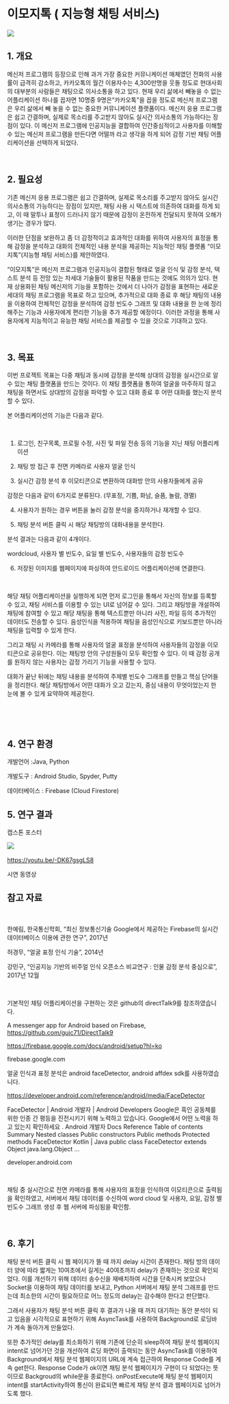 # 이모지톡 ( 지능형 채팅 서비스)

[![](https://postfiles.pstatic.net/MjAyMDEyMDFfNjgg/MDAxNjA2ODAwNjc3OTg0.TvdqrxblsLT8j4QHvmzLPtwFLg0HNHmw5ZCJE2u931Ig.rVRw0hmT7UycSnqbhRvJsSuIi8nAwIsFWh_lH2yA_90g.PNG.jodawooooon/%EC%95%84%EC%9D%B4%EC%BD%98.png?type=w773)](https://blog.naver.com/PostList.nhn?blogId=jodawooooon&from=postList&categoryNo=12#)

## 1. 개요

메신저 프로그램의 등장으로 인해 과거 가장 중요한 커뮤니케이션 매체였던 전화의 사용률이 급격히 감소하고, 카카오톡의 월간 이용자수는 4,300만명을 웃돌 정도로 현대사회의 대부분의 사람들은 채팅으로 의사소통을 하고 있다. 현재 우리 삶에서 빼놓을 수 없는 어플리케이션 하나를 꼽자면 10명중 9명은“카카오톡”을 꼽을 정도로 메신저 프로그램은 우리 삶에서 빼 놓을 수 없는 중요한 커뮤니케이션 플랫폼이다. 메신저 응용 프로그램은 쉽고 간결하며, 실제로 목소리를 주고받지 않아도 실시간 의사소통의 가능하다는 장점이 있다. 이 메신저 프로그램에 인공지능을 결합하여 인간중심적이고 사용자를 이해할 수 있는 메신저 프로그램을 만든다면 어떨까 라고 생각을 하게 되어 감정 기반 채팅 어플리케이션을 선택하게 되었다.

​

## 2. 필요성

기존 메신저 응용 프로그램은 쉽고 간결하며, 실제로 목소리를 주고받지 않아도 실시간 의사소통의 가능하다는 장점이 있지만, 채팅 사용 시 텍스트에 의존하여 대화를 하게 되고, 이 때 말투나 표정이 드러나지 않기 때문에 감정이 온전하게 전달되지 못하여 오해가 생기는 경우가 많다.

이러한 단점을 보완하고 좀 더 감정적이고 효과적인 대화를 위하여 사용자의 표정을 통해 감정을 분석하고 대화의 전체적인 내용 분석을 제공하는 지능적인 채팅 플랫폼 “이모지톡”(지능형 채팅 서비스)를 제안하였다.

“이모지톡”은 메신저 프로그램과 인공지능이 결합된 형태로 얼굴 인식 및 감정 분석, 텍스트 분석 등 전망 있는 차세대 기술들이 활용된 작품을 만드는 것에도 의의가 있다. 현재 상용화된 채팅 메신저의 기능을 포함하는 것에서 더 나아가 감정을 표현하는 새로운 세대의 채팅 프로그램을 목표로 하고 있으며, 추가적으로 대화 종료 후 해당 채팅의 내용을 이용하여 전체적인 감정을 분석하여 감정 빈도수 그래프 및 대화 내용을 한 눈에 정리해주는 기능과 사용자에게 편리한 기능을 추가 제공할 예정이다. 이러한 과정을 통해 사용자에게 지능적이고 유능한 채팅 서비스를 제공할 수 있을 것으로 기대하고 있다.

​

## 3. 목표

이번 프로젝트 목표는 다중 채팅과 동시에 감정을 분석해 상대의 감정을 실시간으로 알 수 있는 채팅 플랫폼을 만드는 것이다. 이 채팅 플랫폼을 통하여 얼굴을 마주하지 않고 채팅을 하면서도 상대방의 감정을 파악할 수 있고 대화 종료 후 어떤 대화를 했는지 분석할 수 있다.

본 어플리케이션의 기능은 다음과 같다.

​

1) 로그인, 친구목록, 프로필 수정, 사진 및 파일 전송 등의 기능을 지닌 채팅 어플리케이션

2) 채팅 방 접근 후 전면 카메라로 사용자 얼굴 인식

3) 실시간 감정 분석 후 이모티콘으로 변환하여 대화방 안의 사용자들에게 공유

감정은 다음과 같이 6가지로 분류된다. (무표정, 기쁨, 화남, 슬픔, 놀람, 경멸)

4) 사용자가 원하는 경우 버튼을 눌러 감정 분석을 중지하거나 재개할 수 있다.

5) 채팅 분석 버튼 클릭 시 해당 채팅방의 대화내용을 분석한다.

분석 결과는 다음과 같이 4개이다.

wordcloud, 사용자 별 빈도수, 요일 별 빈도수, 사용자들의 감정 빈도수

6) 저장된 이미지를 웹페이지에 파싱하여 안드로이드 어플리케이션에 연결한다.

​

해당 채팅 어플리케이션을 실행하게 되면 먼저 로그인을 통해서 자신의 정보를 등록할 수 있고, 채팅 서비스를 이용할 수 있는 UI로 넘어갈 수 있다. 그리고 채팅방을 개설하여 채팅에 참여할 수 있고 해당 채팅을 통해 텍스트뿐만 아니라 사진, 파일 등의 추가적인 데이터도 전송할 수 있다. 음성인식을 적용하여 채팅을 음성인식으로 키보드뿐만 아니라 채팅을 입력할 수 있게 한다.

그리고 채팅 시 카메라를 통해 사용자의 얼굴 표정을 분석하여 사용자들의 감정을 이모티콘으로 공유한다. 이는 채팅방 안의 구성원들이 모두 확인할 수 있다. 이 때 감정 공개를 원하지 않는 사용자는 감정 가리기 기능을 사용할 수 있다.

대화가 끝난 뒤에는 채팅 내용을 분석하여 주제별 빈도수 그래프를 만들고 핵심 단어들을 정리한다. 해당 채팅방에서 어떤 대화가 오고 갔는지, 중심 내용이 무엇이었는지 한 눈에 볼 수 있게 요약하여 제공한다.

​

​
## 4. 연구 환경

개발언어 :Java, Python

개발도구 : Android Studio, Spyder, Putty

데이터베이스 : Firebase (Cloud Firestore)


## 5. 연구 결과


캡스톤 포스터

​[![](https://postfiles.pstatic.net/MjAyMDEyMDFfMjY3/MDAxNjA2ODAxMTM3NjAy.qt95CHDHV2oW1q-yxGm72s7UKpd2tHaXEuyDAjPOfC0g.oduNa8XlllBH_RSYi3oUs2rY5W79hRSULi5HnlO9Z2wg.PNG.jodawooooon/SE-ba7da886-2359-4c74-a916-3620ec683828.png?type=w773)](https://blog.naver.com/PostList.nhn?blogId=jodawooooon&from=postList&categoryNo=12#)

https://youtu.be/-DK67gsgLS8


시연 동영상



## 참고 자료

​

한예림, 한국통신학회, “최신 정보통신기술 Google에서 제공하는 Firebase의 실시간 데이터베이스 이용에 관한 연구”, 2017년

허경무, “얼굴 표정 인식 기술”, 2014년

강민구, “인공지능 기반의 비주얼 인식 오픈소스 비교연구 : 인물 감정 분석 중심으로”, 2017년 12월

​

기본적인 채팅 어플리케이션을 구현하는 것은 github의 directTalk9를 참조하였습니다. 

A messenger app for Android based on Firebase, https://github.com/gujc71/DirectTalk9

https://firebase.google.com/docs/android/setup?hl=ko


firebase.google.com

얼굴 인식과 표정 분석은 android faceDetector, android affdex sdk를 사용하였습니다.

https://developer.android.com/reference/android/media/FaceDetector


FaceDetector  |  Android 개발자  |  Android Developers
Google은 흑인 공동체를 위한 인종 간 평등을 진전시키기 위해 노력하고 있습니다. Google에서 어떤 노력을 하고 있는지 확인하세요 . Android 개발자 Docs Reference Table of contents Summary Nested classes Public constructors Public methods Protected methods FaceDetector Kotlin | Java public class FaceDetector extends Object java.lang.Object   ...

developer.android.com

​

채팅 중 실시간으로 전면 카메라를 통해 사용자의 표정을 인식하여 이모티콘으로 출력됨을 확인하였고, 서버에서 채팅 데이터를 수신하여 word cloud 및 사용자, 요일, 감정 별 빈도수 그래프 생성 후 웹 서버에 파싱됨을 확인함.

​

## 6. 후기



채팅 분석 버튼 클릭 시 웹 페이지가 뜰 때 까지 delay 시간이 존재한다. 채팅 방의 데이터 양에 따라 짧게는 10여초에서 길게는 40여초까지 delay가 존재하는 것으로 확인되었다. 이를 개선하기 위해 데이터 송수신을 재배치하여 시간을 단축시켜 보았으나 Socket을 이용하여 채팅 데이터를 보내고, Python 서버에서 채팅 분석 그래프를 만드는데 최소한의 시간이 필요하므로 어느 정도의 delay는 감수해야 한다고 판단했다.

그래서 사용자가 채팅 분석 버튼 클릭 후 결과가 나올 때 까지 대기하는 동안 분석이 되고 있음을 시각적으로 표현하기 위해 AsyncTask를 사용하여 Background로 로딩바가 계속 돌아가게 만들었다.

또한 추가적인 delay를 최소화하기 위해 기존에 단순히 sleep하여 채팅 분석 웹페이지 intent로 넘어가던 것을 개선하여 로딩 화면이 출력되는 동안 AsyncTask를 이용하여 Background에서 채팅 분석 웹페이지의 URL에 계속 접근하여 Response Code를 계속 get한다. Response Code가 ok이면 채팅 분석 웹페이지가 구현이 다 되었다는 뜻이므로 Backgroud의 while문을 종료한다. onPostExecute에 채팅 분석 웹페이지 intent를 startActivity하여 통신이 완료되면 빠르게 채팅 분석 결과 웹페이지로 넘어가도록 했다.

​

​


